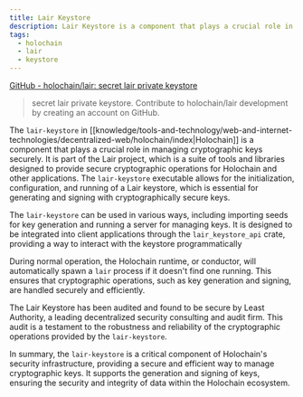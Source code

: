 ```yaml
---
title: Lair Keystore
description: Lair Keystore is a component that plays a crucial role in managing cryptographic keys securely.
tags:
  - holochain
  - lair
  - keystore
---
```

[GitHub - holochain/lair: secret lair private keystore](https://github.com/holochain/lair)
> secret lair private keystore. Contribute to holochain/lair development by creating an account on GitHub.

The `lair-keystore` in [[knowledge/tools-and-technology/web-and-internet-technologies/decentralized-web/holochain/index|Holochain]] is a component that plays a crucial role in managing cryptographic keys securely. It is part of the Lair project, which is a suite of tools and libraries designed to provide secure cryptographic operations for Holochain and other applications. The `lair-keystore` executable allows for the initialization, configuration, and running of a Lair keystore, which is essential for generating and signing with cryptographically secure keys.

The `lair-keystore` can be used in various ways, including importing seeds for key generation and running a server for managing keys. It is designed to be integrated into client applications through the `lair_keystore_api` crate, providing a way to interact with the keystore programmatically

During normal operation, the Holochain runtime, or conductor, will automatically spawn a `lair` process if it doesn't find one running. This ensures that cryptographic operations, such as key generation and signing, are handled securely and efficiently.

The Lair Keystore has been audited and found to be secure by Least Authority, a leading decentralized security consulting and audit firm. This audit is a testament to the robustness and reliability of the cryptographic operations provided by the `lair-keystore`.

In summary, the `lair-keystore` is a critical component of Holochain's security infrastructure, providing a secure and efficient way to manage cryptographic keys. It supports the generation and signing of keys, ensuring the security and integrity of data within the Holochain ecosystem.
